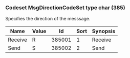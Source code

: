 ### Codeset MsgDirectionCodeSet type char (385)

Specifies the direction of the messsage.

| Name    | Value | Id     | Sort | Synopsis |
|---------|-------|--------|------|----------|
| Receive | R     | 385001 | 1    | Receive  |
| Send    | S     | 385002 | 2    | Send     |


